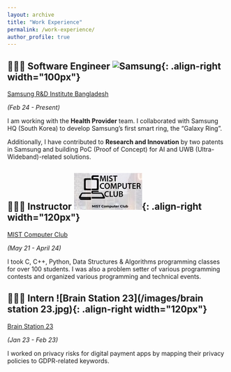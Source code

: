 ```yaml
---
layout: archive
title: "Work Experience"
permalink: /work-experience/
author_profile: true
---
```


## 👨🏻‍🔬 Software Engineer ![Samsung](/images/samsung.png){: .align-right width="100px"}
[Samsung R&D Institute Bangladesh](https://research.samsung.com/srbd)

*(Feb 24 - Present)*

I am working with the **Health Provider** team. I collaborated with Samsung HQ (South Korea) to develop Samsung’s first smart ring, the “Galaxy Ring”.

Additionally, I have contributed to **Research and Innovation** by two patents in Samsung and building PoC (Proof of Concept) for AI and UWB (Ultra-Wideband)-related solutions.

## 👨🏻‍🔬 Instructor ![MIST Computer Club](/images/mcc-logo.jpg){: .align-right width="120px"}
[MIST Computer Club](https://mist.ac.bd/page/computer-club1)

*(May 21 - April 24)*

I took C, C++, Python, Data Structures & Algorithms programming classes for over 100 students. I was also a problem setter of various programming contests and organized various programming and technical events.

## 👨🏻‍🔬 Intern ![Brain Station 23](/images/brain station 23.jpg){: .align-right width="120px"}
[Brain Station 23](https://brainstation-23.com/)

*(Jan 23 - Feb 23)*

I worked on privacy risks for digital payment apps by mapping their privacy policies to GDPR-related keywords.
